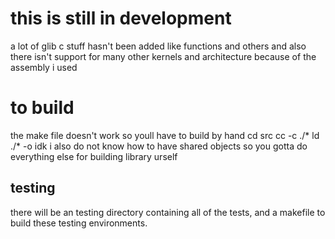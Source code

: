 # this is still in development
a lot of glib c stuff hasn't been added like functions and others and also there isn't support for many other 
kernels and architecture because of the assembly i used
# to build
the make file doesn't work so youll have to build by hand
cd src
cc -c ./* 
ld ./* -o idk
i also do not know how to have shared objects so you gotta do everything else for building library urself

## testing
there will be an testing directory containing all of the tests, and a makefile to build these testing environments.
